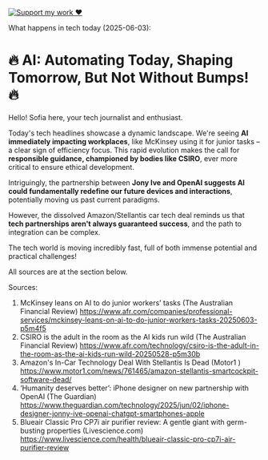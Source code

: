 [![Support my work ❤️](https://img.shields.io/badge/Support%20my%20work%20❤️-orange?style=for-the-badge&logo=patreon&logoColor=white)](https://www.patreon.com/c/orobocigano)

What happens in tech today (2025-06-03):

# 🔥 AI: Automating Today, Shaping Tomorrow, But Not Without Bumps! 🔥

Hello! Sofia here, your tech journalist and enthusiast.

Today's tech headlines showcase a dynamic landscape. We're seeing **AI immediately impacting workplaces**, like McKinsey using it for junior tasks – a clear sign of efficiency focus. This rapid evolution makes the call for **responsible guidance, championed by bodies like CSIRO**, ever more critical to ensure ethical development.

Intriguingly, the partnership between **Jony Ive and OpenAI suggests AI could fundamentally redefine our future devices and interactions**, potentially moving us past current paradigms.

However, the dissolved Amazon/Stellantis car tech deal reminds us that **tech partnerships aren't always guaranteed success**, and the path to integration can be complex.

The tech world is moving incredibly fast, full of both immense potential and practical challenges!

All sources are at the section below.

Sources:
1. McKinsey leans on AI to do junior workers’ tasks (The Australian Financial Review)
   https://www.afr.com/companies/professional-services/mckinsey-leans-on-ai-to-do-junior-workers-tasks-20250603-p5m4f5
2. CSIRO is the adult in the room as the AI kids run wild (The Australian Financial Review)
   https://www.afr.com/technology/csiro-is-the-adult-in-the-room-as-the-ai-kids-run-wild-20250528-p5m30b
3. Amazon's In-Car Technology Deal With Stellantis Is Dead (Motor1 )
   https://www.motor1.com/news/761465/amazon-stellantis-smartcockpit-software-dead/
4. ‘Humanity deserves better’: iPhone designer on new partnership with OpenAI (The Guardian)
   https://www.theguardian.com/technology/2025/jun/02/iphone-designer-jonny-ive-openai-chatgpt-smartphones-apple
5. Blueair Classic Pro CP7i air purifier review: A gentle giant with germ-busting properties (Livescience.com)
   https://www.livescience.com/health/blueair-classic-pro-cp7i-air-purifier-review